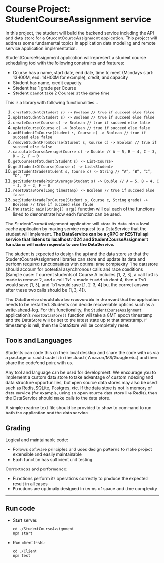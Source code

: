 # Course Project: StudentCourseAssignment service

In this project, the student will build the backend service including the API and data store for a
StudentCourseAssignment application. This project will address some fundamental topics in application data modeling and
remote service application implementation.

StudentCourseAssignment application will represent a student course scheduling tool with the following constraints and
features:

- Course has a name, start date, end date, time to meet (Mondays start: 13H00M, end: 14H00M for example), credit, and capacity
- Student has name, credit capacity
- Student has 1 grade per Course
- Student cannot take 2 Courses at the same time 

This is a library with following functionalities…

1. `createStudent(Student s) -> Boolean // true if succeed else false`
2. `updateStudent(Student s) -> Boolean // true if succeed else false`
3. `createCourse(Course c) -> Boolean // true if succeed else false`
4. `updateCourse(Course c) -> Boolean // true if succeed else false`
5. `addStudentToCourse(Student s, Course c) -> Boolean // true if succeed else false`
6. `removeStudentFromCourse(Student s, Course c) -> Boolean // true if succeed else false`
7. `calculateCourseAverage(Course c) -> Double // A – 5, B – 4, C – 3, D – 2, F – 0`
8. `getCoursesOfStudent(Student s) -> List<Course>`
9. `getStudentsOfCourse(Course c) -> List<Student>`
10. `getStudentGrade(Student s, Course c) -> String // “A”, “B”, “C”, “D”, “F”`
11. `getStudentGradePointAverage(Student s) -> Double // A – 5, B – 4, C – 3, D – 2, F – 0`
12. `resetDataStore(Long timestamp) -> Boolean // true if succeed else false`
13. `setStudentGradeForCourse(Student s, Course c, String grade) -> Boolean // true if succeed else false`
14. the `static main(String[] args)` function will call each of the functions listed to demonstrate how each function can be used.

The StudentCourseAssignment application will store its data into a local cache application by making service request to
a DataService that the student will implement. **The DataService can be a gRPC or RESTful api service that listens to
localhost:1024 and StudentCourseAssignment functions will make requests to use the DataService.**

The student is expected to design the api and the data store so that the StudentCourseAssignment libraries can store and
update its data and perform required functionalities with optimal time complexity. The datastore should account for
potential asynchronous calls and race conditions (Sample case: if current students of Course A includes [1, 2, 3], a
call Tx0 is made to remove 2, and a call Tx1 is made to add student 4, then a Tx0 would save [1, 3], and Tx1 would
save [1, 2, 3, 4] but the correct answer after these two calls should be [1, 3, 4]).

The DataService should also be recoverable in the event that the application needs to be restarted. Students can decide
recoverable options such as a [write-ahead-log][1]. For this functionality, the `StudentCourseAssignment` application’s
`resetDataStore()` function will take a GMT epoch timestamp and the DataStore will be set to the latest state up to that
timestamp. If timestamp is null, then the DataStore will be completely reset.

## Tools and Languages

Students can code this on their local desktop and share the code with us via a package or could code it in the cloud (
Amazon/MS/Google etc.) and then share the code/end point with us.

Any tool and language can be used for development. We encourage you to implement a custom data store to take advantage
of custom indexing and data structure opportunities, but open source data stores may also be used such as Redis, SQLite,
Postgres, etc. If the data store is not in memory of data service (for example, using an open source data store like
Redis), then the DataService should make calls to the data store.

A simple readme text file should be provided to show to command to run both the application and the data service

## Grading

Logical and maintainable code:
- Follows software principles and uses design patterns to make project extensible and easily maintainable
- Each function has sufficient unit testing

Correctness and performance:
- Functions perform its operations correctly to produce the expected result in all cases
- Functions are optimally designed in terms of space and time complexity

---

## Run code

- Start server:
  ```
  cd ./StudentCourseAssignment
  npm start
  ```

- Run client tests:
  ```
  cd ./Client
  npm test
  ```

[1]: https://www.linkedin.com/pulse/database-reliability-write-ahead-logging-arpit-bhayani/?trk=articles_directory
